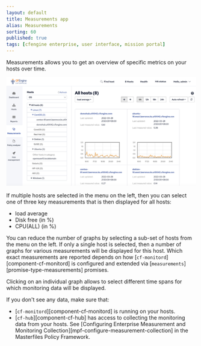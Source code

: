 ```yaml
---
layout: default
title: Measurements app
alias: Measurements
sorting: 60
published: true
tags: [cfengine enterprise, user interface, mission portal]
---
```


Measurements allows you to get an overview of specific metrics on your hosts over time.

<img src="Mission-Portal-Monitoring-1.png" alt="Monitoring" width="650px">

If multiple hosts are selected in the menu on the left, then you can select one of three key measurements that is then displayed for all hosts:

* load average
* Disk free (in %)
* CPU(ALL) (in %)

You can reduce the number of graphs by selecting a sub-set of hosts from the menu on the left. If only a
single host is selected, then a number of graphs for various measurements will be displayed for this host. Which exact measurements are reported depends on how [`cf-monitord`][component-cf-monitord] is configured and extended via [`measurements`][promise-type-measurements] promises.

Clicking on an individual graph allows to select different time spans for which monitoring data will be displayed.

<!-- TODO - need screenshots, explanations of the zoom-in graphs, some explanation of the statistics etc -->

If you don't see any data, make sure that:

* [`cf-monitord`][component-cf-monitord] is running on your hosts.
* [`cf-hub`][component-cf-hub] has access to collecting the monitoring data from your hosts. See [Configuring Enterprise Measurement and Monitoring Collection][mpf-configure-measurement-collection] in the Masterfiles Policy Framework.
